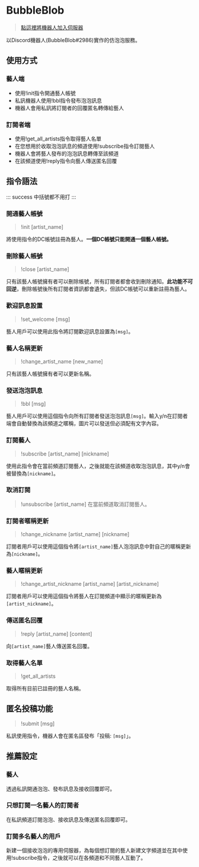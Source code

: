 # BubbleBlob
> [點這裡將機器人加入伺服器](https://t.co/uJqjtSgcfG)

以Discord機器人(BubbleBlob#2986)實作的仿泡泡服務。
## 使用方式

### 藝人端
- 使用!init指令開通藝人帳號
- 私訊機器人使用!bbl指令發布泡泡訊息
- 機器人會用私訊將訂閱者的回覆匿名轉傳給藝人
### 訂閱者端
- 使用!get_all_artists指令取得藝人名單
- 在您想用於收取泡泡訊息的頻道使用!subscribe指令訂閱藝人
- 機器人會將藝人發布的泡泡訊息轉傳至該頻道
- 在該頻道使用!reply指令向藝人傳送匿名回覆


## 指令語法

:::    success
中括號都不用打
:::

### 開通藝人帳號
> !init [artist_name]

將使用指令的DC帳號註冊為藝人。**一個DC帳號只能開通一個藝人帳號。**

### 刪除藝人帳號
> !close [artist_name] 

只有該藝人帳號擁有者可以刪除帳號，所有訂閱者都會收到刪除通知。**此功能不可回逆**，刪除帳號後所有訂閱者資訊都會遺失，但該DC帳號可以重新註冊為藝人。

### 歡迎訊息設置
> !set_welcome [msg] 

藝人用戶可以使用此指令將訂閱歡迎訊息設置為```[msg]```。

### 藝人名稱更新
>!change_artist_name [new_name]

只有該藝人帳號擁有者可以更新名稱。

### 發送泡泡訊息
> !bbl [msg]

藝人用戶可以使用這個指令向所有訂閱者發送泡泡訊息```[msg]```。輸入y/n在訂閱者端會自動替換為該頻道之暱稱，圖片可以發送但必須配有文字內容。

### 訂閱藝人
> !subscribe [artist_name] [nickname]

使用此指令會在當前頻道訂閱藝人，之後就能在該頻道收取泡泡訊息，其中y/n會被替換為```[nickname]```。

### 取消訂閱
> !unsubscribe [artist_name] 
在當前頻道取消訂閱藝人。

### 訂閱者暱稱更新
> !change_nickname [artist_name] [nickname]

訂閱者用戶可以使用這個指令將```[artist_name]```藝人泡泡訊息中對自己的暱稱更新為```[nickname]```。

### 藝人暱稱更新
> !change_artist_nickname [artist_name] [artist_nickname]

訂閱者用戶可以使用這個指令將藝人在訂閱頻道中顯示的暱稱更新為```[artist_nickname]```。

### 傳送匿名回覆
> !reply [artist_name] [content]

向```[artist_name]```藝人傳送匿名回覆。

### 取得藝人名單
> !get_all_artists

取得所有目前已註冊的藝人名稱。


## 匿名投稿功能
> !submit [msg] 

私訊使用指令，機器人會在匿名區發布「投稿: ```[msg]```」。


## 推薦設定
### 藝人
透過私訊開通泡泡、發布訊息及接收回覆即可。
### 只想訂閱一名藝人的訂閱者
在私訊頻道訂閱泡泡、接收訊息及傳送匿名回覆即可。
### 訂閱多名藝人的用戶
新建一個接收泡泡的專用伺服器，為每個想訂閱的藝人新建文字頻道並在其中使用!subscribe指令，之後就可以在各頻道和不同藝人互動了。
